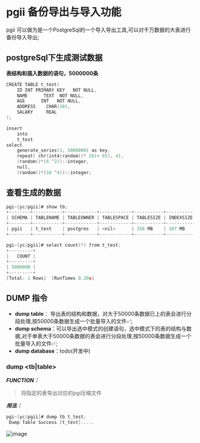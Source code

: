 # pgii 备份导出与导入功能
pgii 可以做为是一个PostgreSql的一个导入导出工具,可以对千万数据的大表进行备份导入导出;

## postgreSql下生成测试数据
**表结构和插入数据的语句，5000000条**
~~~C
CREATE TABLE t_test(
    ID INT PRIMARY KEY   NOT NULL,
    NAME      TEXT  NOT NULL,
    AGE      INT   NOT NULL,
    ADDRESS    CHAR(50),
    SALARY     REAL
);

insert
    into
    t_test
select
    generate_series(1, 5000000) as key,
    repeat( chr(int4(random()* 26)+ 65), 4),
    (random()*(6 ^2))::integer,
    null,
    (random()*(10 ^4))::integer;
~~~

## 查看生成的数据
~~~C
pgi~[yc/pgii]# show tb;
+--------+-----------+------------+------------+-----------+-----------+
| SCHEMA | TABLENAME | TABLEOWNER | TABLESPACE | TABLESIZE | INDEXSIZE |
+--------+-----------+------------+------------+-----------+-----------+
| pgii   | t_test    | postgres   | <nil>      | 356 MB    | 107 MB    |
+--------+-----------+------------+------------+-----------+-----------+

pgi~[yc/pgii]# select count(*) from t_test;
+---------+
|   COUNT |
+---------+
| 5000000 |
+---------+
[Total: 1 Rows]  [RunTimes 0.20s]
~~~

## DUMP 指令
- **dump table**： 导出表的结构和数据，对大于50000条数据已上的表会进行分段处理,按50000条数据生成一个批量导入的文件✅;
- **dump schema**：可以导出选中模式的创建语句，选中模式下的表的结构与数据,对于单表大于50000条数据的表会进行分段处理,按50000条数据生成一个批量导入的文件✅;
- **dump database**：todo(开发中)

### dump <tb|table> <tableName>
***FUNCTION：***<br/>
>   将指定的表导出对应的pgi压缩文件

***用法：***<br/>
~~~C
pgi~[yc/pgii]# dump tb t_test;
 Dump Table Success [t_test].....
~~~
![image](https://github.com/xuejiazhi/pgii/assets/16795993/2a2a6490-19fe-4fb1-ad36-6a8042f38e63)
